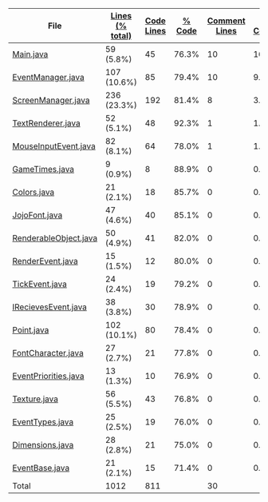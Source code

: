 
|File|[Lines (% total)](https://github.com/jojo2357/Java-game-template/tree/main/Statistics/LinesDescending.md/)|[Code Lines](https://github.com/jojo2357/Java-game-template/tree/main/Statistics/CodeDescending.md/)|[% Code](https://github.com/jojo2357/Java-game-template/tree/main/Statistics/ProportionCodeDescending.md/)|[Comment Lines](https://github.com/jojo2357/Java-game-template/tree/main/Statistics/CommentsDescending.md/)|[% Comment](https://github.com/jojo2357/Java-game-template/tree/main/Statistics/ProportionCommentsAscending.md/)|[Blank Lines](https://github.com/jojo2357/Java-game-template/tree/main/Statistics/BlanksDescending.md/)|[% Blank](https://github.com/jojo2357/Java-game-template/tree/main/Statistics/ProportionBlanksDescending.md/)|
| --- | --- | --- | --- | --- | --- | --- | --- |
|[Main.java](https://github.com/jojo2357/Java-game-template/tree/main/src/main/java/com/github/jojo2357/Main.java)|59 (5.8%)|45|76.3%|10|16.9%|4|6.8%|
|[EventManager.java](https://github.com/jojo2357/Java-game-template/tree/main/src/main/java/com/github/jojo2357/events/EventManager.java)|107 (10.6%)|85|79.4%|10|9.3%|12|11.2%|
|[ScreenManager.java](https://github.com/jojo2357/Java-game-template/tree/main/src/main/java/com/github/jojo2357/rendering/ScreenManager.java)|236 (23.3%)|192|81.4%|8|3.4%|36|15.3%|
|[TextRenderer.java](https://github.com/jojo2357/Java-game-template/tree/main/src/main/java/com/github/jojo2357/rendering/typeface/TextRenderer.java)|52 (5.1%)|48|92.3%|1|1.9%|3|5.8%|
|[MouseInputEvent.java](https://github.com/jojo2357/Java-game-template/tree/main/src/main/java/com/github/jojo2357/events/events/MouseInputEvent.java)|82 (8.1%)|64|78.0%|1|1.2%|17|20.7%|
|[GameTimes.java](https://github.com/jojo2357/Java-game-template/tree/main/src/main/java/com/github/jojo2357/events/GameTimes.java)|9 (0.9%)|8|88.9%|0|0.0%|1|11.1%|
|[Colors.java](https://github.com/jojo2357/Java-game-template/tree/main/src/main/java/com/github/jojo2357/rendering/typeface/Colors.java)|21 (2.1%)|18|85.7%|0|0.0%|3|14.3%|
|[JojoFont.java](https://github.com/jojo2357/Java-game-template/tree/main/src/main/java/com/github/jojo2357/rendering/typeface/JojoFont.java)|47 (4.6%)|40|85.1%|0|0.0%|7|14.9%|
|[RenderableObject.java](https://github.com/jojo2357/Java-game-template/tree/main/src/main/java/com/github/jojo2357/rendering/RenderableObject.java)|50 (4.9%)|41|82.0%|0|0.0%|9|18.0%|
|[RenderEvent.java](https://github.com/jojo2357/Java-game-template/tree/main/src/main/java/com/github/jojo2357/events/events/RenderEvent.java)|15 (1.5%)|12|80.0%|0|0.0%|3|20.0%|
|[TickEvent.java](https://github.com/jojo2357/Java-game-template/tree/main/src/main/java/com/github/jojo2357/events/events/TickEvent.java)|24 (2.4%)|19|79.2%|0|0.0%|5|20.8%|
|[IRecievesEvent.java](https://github.com/jojo2357/Java-game-template/tree/main/src/main/java/com/github/jojo2357/rendering/IRecievesEvent.java)|38 (3.8%)|30|78.9%|0|0.0%|8|21.1%|
|[Point.java](https://github.com/jojo2357/Java-game-template/tree/main/src/main/java/com/github/jojo2357/util/Point.java)|102 (10.1%)|80|78.4%|0|0.0%|22|21.6%|
|[FontCharacter.java](https://github.com/jojo2357/Java-game-template/tree/main/src/main/java/com/github/jojo2357/rendering/typeface/FontCharacter.java)|27 (2.7%)|21|77.8%|0|0.0%|6|22.2%|
|[EventPriorities.java](https://github.com/jojo2357/Java-game-template/tree/main/src/main/java/com/github/jojo2357/events/EventPriorities.java)|13 (1.3%)|10|76.9%|0|0.0%|3|23.1%|
|[Texture.java](https://github.com/jojo2357/Java-game-template/tree/main/src/main/java/com/github/jojo2357/util/Texture.java)|56 (5.5%)|43|76.8%|0|0.0%|13|23.2%|
|[EventTypes.java](https://github.com/jojo2357/Java-game-template/tree/main/src/main/java/com/github/jojo2357/events/EventTypes.java)|25 (2.5%)|19|76.0%|0|0.0%|6|24.0%|
|[Dimensions.java](https://github.com/jojo2357/Java-game-template/tree/main/src/main/java/com/github/jojo2357/util/Dimensions.java)|28 (2.8%)|21|75.0%|0|0.0%|7|25.0%|
|[EventBase.java](https://github.com/jojo2357/Java-game-template/tree/main/src/main/java/com/github/jojo2357/events/EventBase.java)|21 (2.1%)|15|71.4%|0|0.0%|6|28.6%|
|Total|1012|811| |30| |171| |